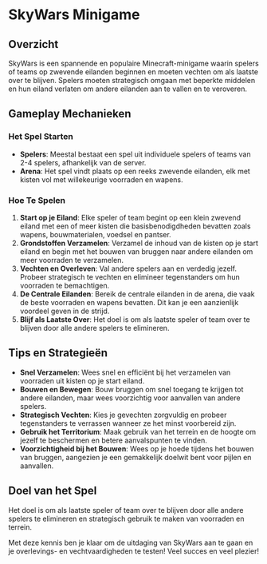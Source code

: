 # SkyWars Minigame

## Overzicht
SkyWars is een spannende en populaire Minecraft-minigame waarin spelers of teams op zwevende eilanden beginnen en moeten vechten om als laatste over te blijven. Spelers moeten strategisch omgaan met beperkte middelen en hun eiland verlaten om andere eilanden aan te vallen en te veroveren.

## Gameplay Mechanieken

### Het Spel Starten
- **Spelers**: Meestal bestaat een spel uit individuele spelers of teams van 2-4 spelers, afhankelijk van de server.
- **Arena**: Het spel vindt plaats op een reeks zwevende eilanden, elk met kisten vol met willekeurige voorraden en wapens.

### Hoe Te Spelen
1. **Start op je Eiland**: Elke speler of team begint op een klein zwevend eiland met een of meer kisten die basisbenodigdheden bevatten zoals wapens, bouwmaterialen, voedsel en pantser.
2. **Grondstoffen Verzamelen**: Verzamel de inhoud van de kisten op je start eiland en begin met het bouwen van bruggen naar andere eilanden om meer voorraden te verzamelen.
3. **Vechten en Overleven**: Val andere spelers aan en verdedig jezelf. Probeer strategisch te vechten en elimineer tegenstanders om hun voorraden te bemachtigen.
4. **De Centrale Eilanden**: Bereik de centrale eilanden in de arena, die vaak de beste voorraden en wapens bevatten. Dit kan je een aanzienlijk voordeel geven in de strijd.
5. **Blijf als Laatste Over**: Het doel is om als laatste speler of team over te blijven door alle andere spelers te elimineren.

## Tips en Strategieën
- **Snel Verzamelen**: Wees snel en efficiënt bij het verzamelen van voorraden uit kisten op je start eiland.
- **Bouwen en Bewegen**: Bouw bruggen om snel toegang te krijgen tot andere eilanden, maar wees voorzichtig voor aanvallen van andere spelers.
- **Strategisch Vechten**: Kies je gevechten zorgvuldig en probeer tegenstanders te verrassen wanneer ze het minst voorbereid zijn.
- **Gebruik het Territorium**: Maak gebruik van het terrein en de hoogte om jezelf te beschermen en betere aanvalspunten te vinden.
- **Voorzichtigheid bij het Bouwen**: Wees op je hoede tijdens het bouwen van bruggen, aangezien je een gemakkelijk doelwit bent voor pijlen en aanvallen.

## Doel van het Spel
Het doel is om als laatste speler of team over te blijven door alle andere spelers te elimineren en strategisch gebruik te maken van voorraden en terrein.

Met deze kennis ben je klaar om de uitdaging van SkyWars aan te gaan en je overlevings- en vechtvaardigheden te testen! Veel succes en veel plezier!